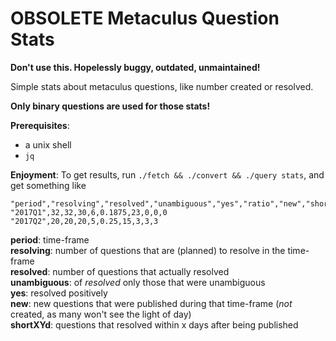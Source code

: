# OBSOLETE Metaculus Question Stats

**Don't use this.  Hopelessly buggy, outdated, unmaintained!**

Simple stats about metaculus questions, like number created or resolved.

**Only binary questions are used for those stats!**

**Prerequisites**:
* a unix shell
* `jq`


**Enjoyment**:
To get results, run `./fetch && ./convert && ./query stats`, and get something like

```csv
"period","resolving","resolved","unambiguous","yes","ratio","new","short7d","short14d","short28d"
"2017Q1",32,32,30,6,0.1875,23,0,0,0
"2017Q2",20,20,20,5,0.25,15,3,3,3
```

**period**: time-frame  
**resolving**: number of questions that are (planned) to resolve in the time-frame  
**resolved**: number of questions that actually resolved  
**unambiguous**: of _resolved_ only those that were unambiguous  
**yes**: resolved positively  
**new**: new questions that were published during that time-frame (_not_ created, as many won't see the light of day)  
**shortXYd**: questions that resolved within x days after being published
